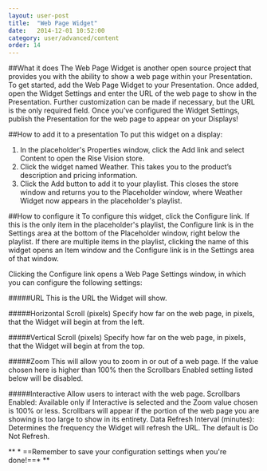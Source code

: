 ```yaml
---
layout: user-post
title:  "Web Page Widget"
date:   2014-12-01 10:52:00
category: user/advanced/content
order: 14
---
```


##What it does
The Web Page Widget is another open source project that provides you with the ability to show a web page within your Presentation. To get started, add the Web Page Widget to your Presentation. Once added, open the Widget Settings and enter the URL of the web page to show in the Presentation. Further customization can be made if necessary, but the URL is the only required field. Once you’ve configured the Widget Settings, publish the Presentation for the web page to appear on your Displays!
 
##How to add it to a presentation
To put this widget on a display:

1. In the placeholder's Properties window, click the Add link and select Content to open the Rise Vision store.  
2. Click the widget named Weather. This takes you to the product’s description and pricing information.  
3. Click the Add button to add it to your playlist.  This closes the store window and returns you to the Placeholder window, where Weather Widget now appears in the placeholder's playlist.

##How to configure it
To configure this widget, click the Configure link.  If this is the only item in the placeholder's playlist, the Configure link is in the Settings area at the bottom of the Placeholder window, right below the playlist. If there are multiple items in the playlist, clicking the name of this widget opens an Item window and the Configure link is in the Settings area of that window.

Clicking the Configure link opens a Web Page Settings window, in which you can configure the following settings:

#####URL
This is the URL the Widget will show.

#####Horizontal Scroll (pixels)
Specify how far on the web page, in pixels, that the Widget will begin at from the left.

#####Vertical Scroll (pixels)
Specify how far on the web page, in pixels, that the Widget will begin at from the top.

#####Zoom
This will allow you to zoom in or out of a web page. If the value chosen here is higher than 100% then the Scrollbars Enabled setting listed below will be disabled.

#####Interactive
Allow users to interact with the web page.
Scrollbars Enabled: Available only if Interactive is selected and the Zoom value chosen is 100% or less. Scrollbars will appear if the portion of the web page you are showing is too large to show in its entirety.
Data Refresh Interval (minutes): Determines the frequency the Widget will refresh the URL. The default is Do Not Refresh.


** * ==Remember to save your configuration settings when you're done!==* ** 
